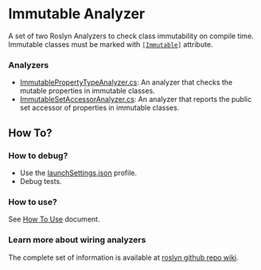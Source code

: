 # Immutable Analyzer

A set of two Roslyn Analyzers to check class immutability on compile time.   
Immutable classes must be marked with [`[Immutable]`](ImmutableAttribute.cs) attribute.

### Analyzers

- [ImmutablePropertyTypeAnalyzer.cs](Analyzers/ImmutablePropertyTypeAnalyzer.cs): An analyzer that checks the mutable properties in immutable classes.
- [ImmutableSetAccessorAnalyzer.cs](Analyzers/ImmutableSetAccessorAnalyzer.cs): An analyzer that reports the public set accessor of properties in immutable classes.

## How To?
### How to debug?
- Use the [launchSettings.json](Properties/launchSettings.json) profile.
- Debug tests.

### How to use?
See [How To Use](doc/how-to-use.md) document.

### Learn more about wiring analyzers
The complete set of information is available at [roslyn github repo wiki](https://github.com/dotnet/roslyn/blob/main/docs/wiki/README.md).

